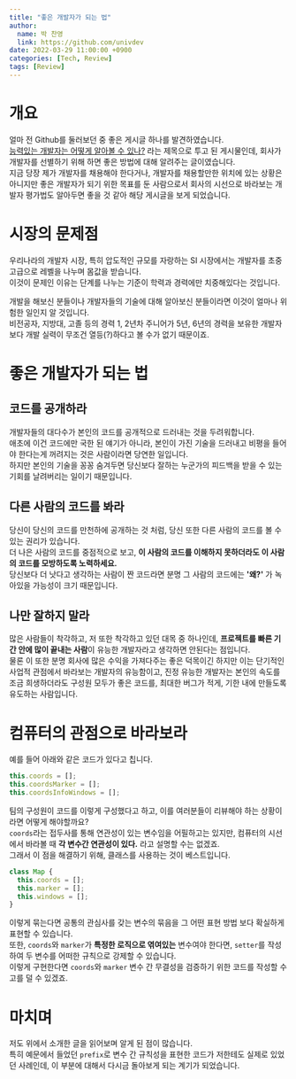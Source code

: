 ```yaml
---
title: "좋은 개발자가 되는 법"
author:
  name: 박 찬영
  link: https://github.com/univdev
date: 2022-03-29 11:00:00 +0900
categories: [Tech, Review]
tags: [Review]
---
```

# 개요
얼마 전 Github를 둘러보던 중 좋은 게시글 하나를 발견하였습니다.  
[능력있는 개발자는 어떻게 알아볼 수 있나?][능력있는 개발자는 어떻게 알아볼 수 있나?] 라는 제목으로 투고 된 게시물인데, 회사가 개발자를 선별하기 위해 하면 좋은 방법에 대해 알려주는 글이였습니다.  
지금 당장 제가 개발자를 채용해야 한다거나, 개발자를 채용할만한 위치에 있는 상황은 아니지만 좋은 개발자가 되기 위한 목표를 둔 사람으로서 회사의 시선으로 바라보는 개발자 평가법도 알아두면 좋을 것 같아 해당 게시글을 보게 되었습니다.
# 시장의 문제점
우리나라의 개발자 시장, 특히 압도적인 규모를 자랑하는 SI 시장에서는 개발자를 초중고급으로 레벨을 나누며 몸값을 받습니다.  
이것이 문제인 이유는 단계를 나누는 기준이 학력과 경력에만 치중해있다는 것입니다.

개발을 해보신 분들이나 개발자들의 기술에 대해 알아보신 분들이라면 이것이 얼마나 위험한 일인지 알 것입니다.  
비전공자, 지방대, 고졸 등의 경력 1, 2년차 주니어가 5년, 6년의 경력을 보유한 개발자보다 개발 실력이 무조건 열등(?)하다고 볼 수가 없기 때문이죠.
# 좋은 개발자가 되는 법
## 코드를 공개하라
개발자들의 대다수가 본인의 코드를 공개적으로 드러내는 것을 두려워합니다.  
애초에 이건 코드에만 국한 된 얘기가 아니라, 본인이 가진 기술을 드러내고 비평을 들어야 한다는게 꺼려지는 것은 사람이라면 당연한 일입니다.  
하지만 본인의 기술을 꽁꽁 숨겨두면 당신보다 잘하는 누군가의 피드백을 받을 수 있는 기회를 날려버리는 일이기 때문입니다.
## 다른 사람의 코드를 봐라
당신이 당신의 코드를 만천하에 공개하는 것 처럼, 당신 또한 다른 사람의 코드를 볼 수 있는 권리가 있습니다.  
더 나은 사람의 코드를 중점적으로 보고, **이 사람의 코드를 이해하지 못하더라도 이 사람의 코드를 모방하도록 노력하세요.**  
당신보다 더 낫다고 생각하는 사람이 짠 코드라면 분명 그 사람의 코드에는 **'왜?'** 가 녹아있을 가능성이 크기 때문입니다.
## 나만 잘하지 말라
많은 사람들이 착각하고, 저 또한 착각하고 있던 대목 중 하나인데, **프로젝트를 빠른 기간 안에 많이 끝내는 사람**이 유능한 개발자라고 생각하면 안된다는 점입니다.  
물론 이 또한 분명 회사에 많은 수익을 가져다주는 좋은 덕목이긴 하지만 이는 단기적인 사업적 관점에서 바라보는 개발자의 유능함이고, 진정 유능한 개발자는 본인의 속도를 조금 희생하더라도 구성원 모두가 좋은 코드를, 최대한 버그가 적게, 기한 내에 만들도록 유도하는 사람입니다.  
# 컴퓨터의 관점으로 바라보라
예를 들어 아래와 같은 코드가 있다고 칩니다.
```javascript
this.coords = [];
this.coordsMarker = [];
this.coordsInfoWindows = [];
```
팀의 구성원이 코드를 이렇게 구성했다고 하고, 이를 여러분들이 리뷰해야 하는 상황이라면 어떻게 해야할까요?  
```coords```라는 접두사를 통해 연관성이 있는 변수임을 어필하고는 있지만, 컴퓨터의 시선에서 바라볼 때 **각 변수간 연관성이 있다.** 라고 설명할 수는 없겠죠.  
그래서 이 점을 해결하기 위해, 클래스를 사용하는 것이 베스트입니다.

```javascript
class Map {
  this.coords = [];
  this.marker = [];
  this.windows = [];
}
```
이렇게 묶는다면 공통의 관심사를 갖는 변수의 묶음을 그 어떤 표현 방법 보다 확실하게 표현할 수 있습니다.  
또한, ```coords```와 ```marker```가 **특정한 로직으로 엮여있는** 변수여야 한다면, ```setter```를 작성하여 두 변수를 어떠한 규칙으로 강제할 수 있습니다.  
이렇게 구현한다면 ```coords```와 ```marker``` 변수 간 무결성을 검증하기 위한 코드를 작성할 수고를 덜 수 있겠죠.
# 마치며
저도 위에서 소개한 글을 읽어보며 알게 된 점이 많습니다.  
특히 예문에서 들었던 ```prefix```로 변수 간 규칙성을 표현한 코드가 저한테도 실제로 있었던 사례인데, 이 부분에 대해서 다시금 돌아보게 되는 계기가 되었습니다.

[능력있는 개발자는 어떻게 알아볼 수 있나?]: https://docs.google.com/document/d/1_phA5XUszSmN7Ta-QHs4DxRz9_iu8YlhxpVjSGEbWcg/edit
